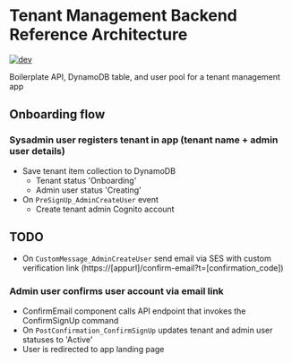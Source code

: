 # Tenant Management Backend Reference Architecture

[![dev](https://github.com/shobogonzo/tenant-management/actions/workflows/dev.yml/badge.svg)](https://github.com/shobogonzo/tenant-management/actions/workflows/dev.yml)

Boilerplate API, DynamoDB table, and user pool for a tenant management app

## Onboarding flow

### Sysadmin user registers tenant in app (tenant name + admin user details)

- Save tenant item collection to DynamoDB
  - Tenant status 'Onboarding'
  - Admin user status 'Creating'
- On `PreSignUp_AdminCreateUser` event
  - Create tenant admin Cognito account

## TODO

- On `CustomMessage_AdminCreateUser` send email via SES with custom verification link (https://[appurl]/confirm-email?t=[confirmation_code])

### Admin user confirms user account via email link

- ConfirmEmail component calls API endpoint that invokes the ConfirmSignUp command
- On `PostConfirmation_ConfirmSignUp` updates tenant and admin user statuses to 'Active'
- User is redirected to app landing page
